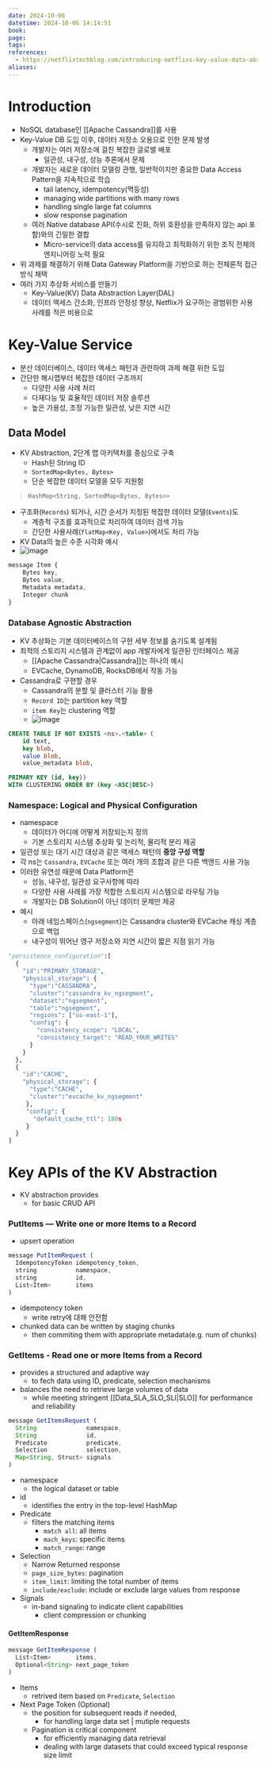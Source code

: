 ```yaml
---
date: 2024-10-06
datetime: 2024-10-06 14:14:51
book: 
page: 
tags: 
references:
  - https://netflixtechblog.com/introducing-netflixs-key-value-data-abstraction-layer-1ea8a0a11b30
aliases:
---
```


# Introduction
- NoSQL database인 [[Apache Cassandra]]를 사용
- Key-Value DB 도입 이후, 데이터 저장소 오용으로 인한 문제 발생
	- 개발자는 여러 저장소에 걸친 복잡한 글로벌 배포
		- 일관성, 내구성, 성능 추론에서 문제
	- 개발자는 새로운 데이터 모델링 관행, 일반적이지만 중요한 Data Access Pattern을 지속적으로 학습
		- tail latency, idempotency(멱등성)
		- managing wide partitions with many rows
		- handling single large fat columns
		- slow response pagination
	- 여러 Native database API(수시로 진화, 하위 호환성을 만족하지 않는 api 포함)와의 긴밀한 결합
		- Micro-service의 data access를 유지하고 최적화하기 위한 조직 전체의 엔지니어링 노력 필요
- 위 과제를 해결하기 위해 Data Gateway Platform을 기반으로 하는 전체론적 접근 방식 채택
- 여러 가지 추상화 서비스를 만들기
	- Key-Value(KV) Data Abstraction Layer(DAL)
	- 데이터 액세스 간소화, 인프라 안정성 향상, Netflix가 요구하는 광범위한 사용 사례를 적은 비용으로

# Key-Value Service
- 분산 데이터베이스, 데이터 액세스 패턴과 관련하여 과제 해결 위한 도입
- 간단한 해시맵부터 복잡한 데이터 구조까지
	- 다양한 사용 사례 처리
	- 다재다능 및 효율적인 데이터 저장 솔루션
	- 높은 가용성, 조정 가능한 일관성, 낮은 지연 시간

## Data Model
- KV Abstraction, 2단계 맵 아키텍처를 중심으로 구축
	- Hash된 String ID
	- `SortedMap<Bytes, Bytes>`
	- 단순 복잡한 데이터 모델을 모두 지원함
> `HashMap<String, SortedMap<Bytes, Bytes>>`

- 구조화(`Records`) 되거나, 시간 순서가 지정된 복잡한 데이터 모델(`Events`)도
	- 계층적 구조를 효과적으로 처리하여 데이터 검색 가능
	- 간단한 사용사례(`flatMap<Key, Value>`)에서도 처리 가능
- KV Data의 높은 수준 시각화 예시
- ![image](https://github.com/user-attachments/assets/33eae8fe-ba51-4af4-af68-68a0102aa853)
```js
message Item {
	Bytes key,
	Bytes value,
	Metadata metadata,
	Integer chunk
}
```


### Database Agnostic Abstraction
- KV 추상화는 기본 데이터베이스의 구현 세부 정보를 숨기도록 설계됨
- 최적의 스토리지 시스템과 관계없이 app 개발자에게 일관된 인터페이스 제공
	- [[Apache Cassandra|Cassandra]]는 하나의 예시
	- EVCache, DynamoDB, RocksDB에서 작동 가능
- Cassandra로 구현할 경우
	- Cassandra의 분할 및 클러스터 기능 활용
	- `Record ID`는 partition key 역할
	- `item Key`는 clustering 역할
	- ![image](https://github.com/user-attachments/assets/3c051836-e0ca-432b-9c4a-ea5633dc6b11)

```sql
CREATE TABLE IF NOT EXISTS <ns>.<table> (
	id text,
	key blob,
	value blob,
	value_metadata blob,

PRIMARY KEY (id, key))
WITH CLUSTERING ORDER BY (key <ASC|DESC>)

```


### Namespace: Logical and Physical Configuration
- namespace
	- 데이터가 어디에 어떻게 저장되는지 정의
	- 기본 스토리지 시스템 추상화 및 논리적, 물리적 분리 제공
- 일관성 또는 대기 시간 대상과 같은 액세스 패턴의 **중앙 구성 역할**
- 각 ns는 `Cassandra`, `EVCache` 또는 여러 개의 조합과 같은 다른 백엔드 사용 가능
- 이러한 유연성 때문에 Data Platform은
	- 성능, 내구성, 일관성 요구사항에 따라
	- 다양한 사용 사례를 가장 적합한 스토리지 시스템으로 라우팅 가능
	- 개발자는 DB Solution이 아닌 데이터 문제만 제공
- 예시
	- 아래 네임스페이스(`ngsegment`)는 Cassandra cluster와 EVCache 캐싱 계층으로 백업
	- 내구성이 뛰어난 영구 저장소와 지연 시간이 짧은 지점 읽기 가능

```python
"persistence_configuration":[                                                     
  {                                                                             
    "id":"PRIMARY_STORAGE",                                                   
    "physical_storage": {                                                      
      "type":"CASSANDRA",                                                   
      "cluster":"cassandra_kv_ngsegment",                                  
      "dataset":"ngsegment",                                               
      "table":"ngsegment",                                                 
      "regions": ["us-east-1"],  
      "config": {  
        "consistency_scope": "LOCAL",  
        "consistency_target": "READ_YOUR_WRITES"  
      }                                              
    }                                                                         
  },                                                                            
  {                                                                             
    "id":"CACHE",                                                             
    "physical_storage": {                                                      
      "type":"CACHE",                                                       
      "cluster":"evcache_kv_ngsegment"                                     
     },                                                                        
     "config": {                                                                
       "default_cache_ttl": 180s                                               
     }                                                                         
  }                                                                             
]
```

# Key APIs of the KV Abstraction
- KV abstraction provides
	- for basic CRUD API

### PutItems — Write one or more Items to a Record
- upsert operation

```js
message PutItemRequest (
  IdempotencyToken idempotency_token,
  string           namespace, 
  string           id, 
  List<Item>       items
)
```
- idempotency token
	- write retry에 대해 안전함
- chunked data can be written by staging chunks
	- then commiting them with appropriate metadata(e.g. num of chunks)

### GetItems - Read one or more Items from a Record
- provides a structured and adaptive way
	- to fech data using ID, predicate, selection mechanisms
- balances the need to retrieve large volumes of data
	- while meeting stringent [[Data_SLA_SLO_SLI|SLO]] for performance and reliability

```js
message GetItemsRequest (
  String              namespace,
  String              id,
  Predicate           predicate,
  Selection           selection,
  Map<String, Struct> signals
)
```
- namespace
	- the logical dataset or table
- id
	- identifies the entry in the top-level HashMap
- Predicate
	- filters the matching items
		- `match all`: all items
		- `mach_keys`: specific items
		- `match_range`: range
- Selection
	- Narrow Returned response
	- `page_size_bytes`: pagination
	- `item_limit`: limiting the total number of items
	- `include/exclude`: include or exclude large values from response
- Signals
	- in-band signaling to indicate client capabilities
		- client compression or chunking

#### GetItemResponse
```js
message GetItemResponse (
  List<Item>       items,
  Optional<String> next_page_token
)
```
- Items
	- retrived item based on `Predicate`, `Selection`
- Next Page Token (Optional)
	- the position for subsequent reads if needed,
		- for handling large data set | mutiple requests
	- Pagination is critical component
		- for efficiently managing data retrieval
		- dealing with large datasets that could exceed typical response size limit
